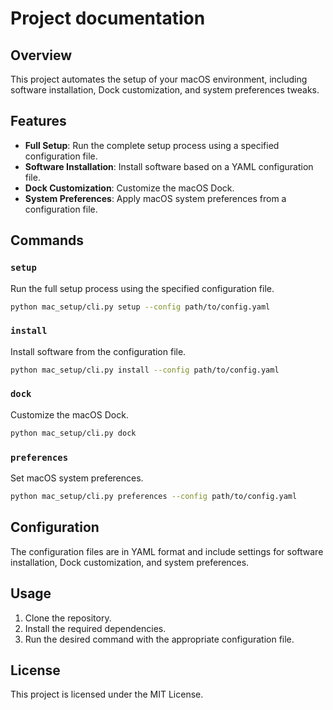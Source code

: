 # Project documentation
## Overview

This project automates the setup of your macOS environment, including software installation, Dock customization, and system preferences tweaks.

## Features

- **Full Setup**: Run the complete setup process using a specified configuration file.
- **Software Installation**: Install software based on a YAML configuration file.
- **Dock Customization**: Customize the macOS Dock.
- **System Preferences**: Apply macOS system preferences from a configuration file.

## Commands

### `setup`

Run the full setup process using the specified configuration file.

```sh
python mac_setup/cli.py setup --config path/to/config.yaml
```

### `install`

Install software from the configuration file.

```sh
python mac_setup/cli.py install --config path/to/config.yaml
```

### `dock`

Customize the macOS Dock.

```sh
python mac_setup/cli.py dock
```

### `preferences`

Set macOS system preferences.

```sh
python mac_setup/cli.py preferences --config path/to/config.yaml
```

## Configuration

The configuration files are in YAML format and include settings for software installation, Dock customization, and system preferences.

## Usage

1. Clone the repository.
2. Install the required dependencies.
3. Run the desired command with the appropriate configuration file.

## License

This project is licensed under the MIT License.